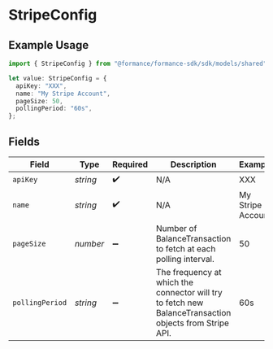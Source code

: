 # StripeConfig

## Example Usage

```typescript
import { StripeConfig } from "@formance/formance-sdk/sdk/models/shared";

let value: StripeConfig = {
  apiKey: "XXX",
  name: "My Stripe Account",
  pageSize: 50,
  pollingPeriod: "60s",
};
```

## Fields

| Field                                                                                                   | Type                                                                                                    | Required                                                                                                | Description                                                                                             | Example                                                                                                 |
| ------------------------------------------------------------------------------------------------------- | ------------------------------------------------------------------------------------------------------- | ------------------------------------------------------------------------------------------------------- | ------------------------------------------------------------------------------------------------------- | ------------------------------------------------------------------------------------------------------- |
| `apiKey`                                                                                                | *string*                                                                                                | :heavy_check_mark:                                                                                      | N/A                                                                                                     | XXX                                                                                                     |
| `name`                                                                                                  | *string*                                                                                                | :heavy_check_mark:                                                                                      | N/A                                                                                                     | My Stripe Account                                                                                       |
| `pageSize`                                                                                              | *number*                                                                                                | :heavy_minus_sign:                                                                                      | Number of BalanceTransaction to fetch at each polling interval.<br/>                                    | 50                                                                                                      |
| `pollingPeriod`                                                                                         | *string*                                                                                                | :heavy_minus_sign:                                                                                      | The frequency at which the connector will try to fetch new BalanceTransaction objects from Stripe API.<br/> | 60s                                                                                                     |